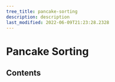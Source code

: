 ```yaml
---
tree_title: pancake-sorting
description: description
last_modified: 2022-06-09T21:23:28.2328
---
```


# Pancake Sorting

## Contents
